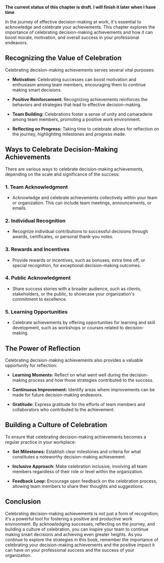 **The current status of this chapter is draft. I will finish it later when I have time**

In the journey of effective decision-making at work, it's essential to acknowledge and celebrate your achievements. This chapter explores the importance of celebrating decision-making achievements and how it can boost morale, motivation, and overall success in your professional endeavors.

Recognizing the Value of Celebration
------------------------------------

Celebrating decision-making achievements serves several vital purposes:

* **Motivation:** Celebrating successes can boost motivation and enthusiasm among team members, encouraging them to continue making smart decisions.

* **Positive Reinforcement:** Recognizing achievements reinforces the behaviors and strategies that lead to effective decision-making.

* **Team Building:** Celebrations foster a sense of unity and camaraderie among team members, promoting a positive work environment.

* **Reflecting on Progress:** Taking time to celebrate allows for reflection on the journey, highlighting milestones and progress made.

Ways to Celebrate Decision-Making Achievements
----------------------------------------------

There are various ways to celebrate decision-making achievements, depending on the scale and significance of the success:

### 1. **Team Acknowledgment**

* Acknowledge and celebrate achievements collectively within your team or organization. This can include team meetings, announcements, or emails.

### 2. **Individual Recognition**

* Recognize individual contributions to successful decisions through awards, certificates, or personal thank-you notes.

### 3. **Rewards and Incentives**

* Provide rewards or incentives, such as bonuses, extra time off, or special recognition, for exceptional decision-making outcomes.

### 4. **Public Acknowledgment**

* Share success stories with a broader audience, such as clients, stakeholders, or the public, to showcase your organization's commitment to excellence.

### 5. **Learning Opportunities**

* Celebrate achievements by offering opportunities for learning and skill development, such as workshops or courses related to decision-making.

The Power of Reflection
-----------------------

Celebrating decision-making achievements also provides a valuable opportunity for reflection:

* **Learning Moments:** Reflect on what went well during the decision-making process and how those strategies contributed to the success.

* **Continuous Improvement:** Identify areas where improvements can be made for future decision-making endeavors.

* **Gratitude:** Express gratitude for the efforts of team members and collaborators who contributed to the achievement.

Building a Culture of Celebration
---------------------------------

To ensure that celebrating decision-making achievements becomes a regular practice in your workplace:

* **Set Milestones:** Establish clear milestones and criteria for what constitutes a noteworthy decision-making achievement.

* **Inclusive Approach:** Make celebration inclusive, involving all team members regardless of their role or level within the organization.

* **Feedback Loop:** Encourage open feedback on the celebration process, allowing team members to share their thoughts and suggestions.

Conclusion
----------

Celebrating decision-making achievements is not just a form of recognition; it's a powerful tool for fostering a positive and productive work environment. By acknowledging successes, reflecting on the journey, and building a culture of celebration, you can inspire your team to continue making smart decisions and achieving even greater heights. As you continue to explore the strategies in this book, remember the importance of celebrating your decision-making achievements and the positive impact it can have on your professional success and the success of your organization.
